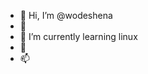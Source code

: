 - 👋 Hi, I’m @wodeshena
- 👀
- 🌱 I’m currently learning linux
- 💞️ 
- 📫 
<!---
wodeshena/wodeshena is a ✨ special ✨ repository because its `README.md` (this file) appears on your GitHub profile.
You can click the Preview link to take a look at your changes.
--->
